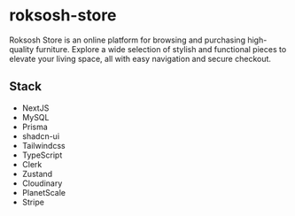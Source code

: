 # roksosh-store

Roksosh Store is an online platform for browsing and purchasing high-quality furniture. Explore a wide selection of stylish and functional pieces to elevate your living space, all with easy navigation and secure checkout.

## Stack

- NextJS
- MySQL
- Prisma
- shadcn-ui
- Tailwindcss
- TypeScript
- Clerk
- Zustand
- Cloudinary
- PlanetScale
- Stripe
